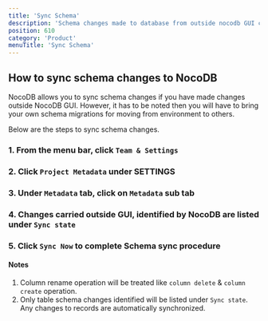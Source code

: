```yaml
---
title: 'Sync Schema'
description: 'Schema changes made to database from outside nocodb GUI can be synced'
position: 610
category: 'Product'
menuTitle: 'Sync Schema'
---
```


## How to sync schema changes to NocoDB

NocoDB allows you to sync schema changes if you have made changes outside NocoDB GUI. However, it has to be noted then you will have to bring your own schema migrations for moving from environment to others.

Below are the steps to sync schema changes.

### 1. From the menu bar, click `Team & Settings`

<!-- TODO: add screenshot -->

### 2. Click `Project Metadata` under SETTINGS

<!-- TODO: add screenshot -->

### 3. Under `Metadata` tab, click on `Metadata` sub tab

<!-- TODO: add screenshot -->

### 4. Changes carried outside GUI, identified by NocoDB are listed under `Sync state`

<!-- TODO: add screenshot -->

### 5. Click `Sync Now` to complete Schema sync procedure

<!-- TODO: add screenshot -->

#### Notes

1. Column rename operation will be treated like `column delete` & `column create` operation.
2. Only table schema changes identified will be listed under `Sync state`. Any changes to records are automatically synchronized.





